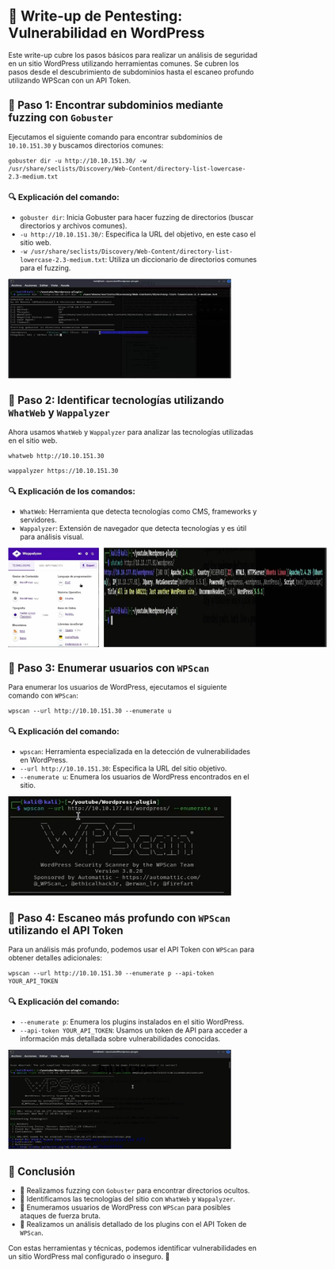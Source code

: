 <h1>📝 Write-up de Pentesting: Vulnerabilidad en WordPress</h1>

<p>Este write-up cubre los pasos básicos para realizar un análisis de seguridad en un sitio WordPress utilizando herramientas comunes. Se cubren los pasos desde el descubrimiento de subdominios hasta el escaneo profundo utilizando WPScan con un API Token.</p>

<h2>📌 Paso 1: Encontrar subdominios mediante fuzzing con <code>Gobuster</code></h2>

<p>Ejecutamos el siguiente comando para encontrar subdominios de <code>10.10.151.30</code> y buscamos directorios comunes:</p>
<pre><code>gobuster dir -u http://10.10.151.30/ -w /usr/share/seclists/Discovery/Web-Content/directory-list-lowercase-2.3-medium.txt</code></pre>

<h3>🔍 Explicación del comando:</h3>
<ul>
    <li><code>gobuster dir</code>: Inicia Gobuster para hacer fuzzing de directorios (buscar directorios y archivos comunes).</li>
    <li><code>-u http://10.10.151.30/</code>: Especifica la URL del objetivo, en este caso el sitio web.</li>
    <li><code>-w /usr/share/seclists/Discovery/Web-Content/directory-list-lowercase-2.3-medium.txt</code>: Utiliza un diccionario de directorios comunes para el fuzzing.</li>
</ul>
<img src="https://github.com/luiszero303/guia-practica-wpscan/blob/main/paso1-wpscan.png" alt="Ejecución de Gobuster" width="450" height="200">

<h2>📌 Paso 2: Identificar tecnologías utilizando <code>WhatWeb</code> y <code>Wappalyzer</code></h2>

<p>Ahora usamos <code>WhatWeb</code> y <code>Wappalyzer</code> para analizar las tecnologías utilizadas en el sitio web.</p>
<pre><code>whatweb http://10.10.151.30</code></pre>
<pre><code>wappalyzer https://10.10.151.30</code></pre>

<h3>🔍 Explicación de los comandos:</h3>
<ul>
    <li><code>WhatWeb</code>: Herramienta que detecta tecnologías como CMS, frameworks y servidores.</li>
    <li><code>Wappalyzer</code>: Extensión de navegador que detecta tecnologías y es útil para análisis visual.</li>
</ul>
<div style="display: flex; gap: 10px;">
    <img src="https://github.com/luiszero303/guia-practica-wpscan/blob/main/paso2-1wpscan.png" alt="Ejecución de WPScan 1" width="450" height="200">
    <img src="https://github.com/luiszero303/guia-practica-wpscan/blob/main/paso2-2wpscan.png" alt="Ejecución de WPScan 2" width="450" height="200">
</div>

<h2>📌 Paso 3: Enumerar usuarios con <code>WPScan</code></h2>

<p>Para enumerar los usuarios de WordPress, ejecutamos el siguiente comando con <code>WPScan</code>:</p>
<pre><code>wpscan --url http://10.10.151.30 --enumerate u</code></pre>

<h3>🔍 Explicación del comando:</h3>
<ul>
    <li><code>wpscan</code>: Herramienta especializada en la detección de vulnerabilidades en WordPress.</li>
    <li><code>--url http://10.10.151.30</code>: Especifica la URL del sitio objetivo.</li>
    <li><code>--enumerate u</code>: Enumera los usuarios de WordPress encontrados en el sitio.</li>
</ul>
<img src="https://github.com/luiszero303/guia-practica-wpscan/blob/main/paso3wpscan.png" alt="Ejecución de Gobuster" width="450" height="200">
<h2>📌 Paso 4: Escaneo más profundo con <code>WPScan</code> utilizando el API Token</h2>

<p>Para un análisis más profundo, podemos usar el API Token con <code>WPScan</code> para obtener detalles adicionales:</p>
<pre><code>wpscan --url http://10.10.151.30 --enumerate p --api-token YOUR_API_TOKEN</code></pre>

<h3>🔍 Explicación del comando:</h3>
<ul>
    <li><code>--enumerate p</code>: Enumera los plugins instalados en el sitio WordPress.</li>
    <li><code>--api-token YOUR_API_TOKEN</code>: Usamos un token de API para acceder a información más detallada sobre vulnerabilidades conocidas.</li>
</ul>
<img src="https://github.com/luiszero303/guia-practica-wpscan/blob/main/paso4wpscan.png" alt="Ejecución de Gobuster" width="450" height="200">
<h2>🎯 Conclusión</h2>
<ul>
    <li>🔹 Realizamos fuzzing con <code>Gobuster</code> para encontrar directorios ocultos.</li>
    <li>🔹 Identificamos las tecnologías del sitio con <code>WhatWeb</code> y <code>Wappalyzer</code>.</li>
    <li>🔹 Enumeramos usuarios de WordPress con <code>WPScan</code> para posibles ataques de fuerza bruta.</li>
    <li>🔹 Realizamos un análisis detallado de los plugins con el API Token de <code>WPScan</code>.</li>
</ul>

<p>Con estas herramientas y técnicas, podemos identificar vulnerabilidades en un sitio WordPress mal configurado o inseguro. 🚀</p>
